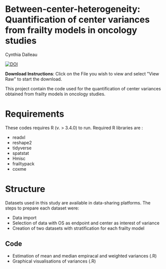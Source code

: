 # Between-center-heterogeneity: Quantification of center variances from frailty models in oncology studies
Cynthia Dalleau

[![DOI](https://zenodo.org/badge/1000848838.svg)](https://doi.org/10.5281/zenodo.15649523)

**Download Instructions**: Click on the File you wish to view and select "View Raw" to start the download.

This project contain the code used for the quantification of center variances obtained from frailty models in oncology studies. 

# Requirements
These codes requires R (v. > 3.4.0) to run. 
Required R libraries are : 
* readxl
* reshape2
* tidyverse
* spatstat
* Hmisc
* frailtypack
* coxme
  
# Structure
Datasets used in this study are available in data-sharing platforms. 
The steps to prepare each dataset were:
- Data import
- Selection of data with OS as endpoint and center as interest of variance
- Creation of two datasets with stratification for each frailty model

## Code
- Estimation of mean and median empiracal and weighted variances (.R) 
- Graphical visualisations of variances (.R) 
